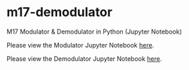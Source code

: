 # m17-demodulator

M17 Modulator & Demodulator in Python (Jupyter Notebook)

Please view the Modulator Jupyter Notebook [here](https://nbviewer.jupyter.org/github/mobilinkd/m17-demodulator/blob/master/m17-modulator.ipynb).

Please view the Demodulator Jupyter Notebook [here](https://nbviewer.jupyter.org/github/mobilinkd/m17-demodulator/blob/master/m17-demodulator.ipynb).

